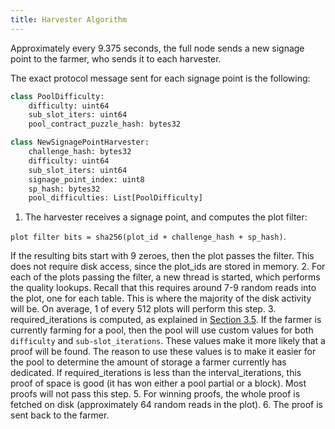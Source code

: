 ```yaml
---
title: Harvester Algorithm
---
```


Approximately every 9.375 seconds, the full node sends a new signage point to the farmer, who sends it to each harvester.

The exact protocol message sent for each signage point is the following:

```python
class PoolDifficulty:
    difficulty: uint64
    sub_slot_iters: uint64
    pool_contract_puzzle_hash: bytes32

class NewSignagePointHarvester:
    challenge_hash: bytes32
    difficulty: uint64
    sub_slot_iters: uint64
    signage_point_index: uint8
    sp_hash: bytes32
    pool_difficulties: List[PoolDifficulty]
```

1. The harvester receives a signage point, and computes the plot filter:

`plot filter bits = sha256(plot_id + challenge_hash + sp_hash)`.

If the resulting bits start with 9 zeroes, then the plot passes the filter. This does not require disk access, since the plot_ids are stored in memory. 2. For each of the plots passing the filter, a new thread is started, which performs the quality lookups. Recall that this requires around 7-9 random reads into the plot, one for each table. This is where the majority of the disk activity will be. On average, 1 of every 512 plots will perform this step. 3. required_iterations is computed, as explained in [Section 3.5](/docs/consensus/signage_points_and_infusion_points 'Section 3.5: Signage Points and Infusion Points'). If the farmer is currently farming for a pool, then the pool will use custom values for both `difficulty` and `sub-slot_iterations`. These values make it more likely that a proof will be found. The reason to use these values is to make it easier for the pool to determine the amount of storage a farmer currently has dedicated.
If required_iterations is less than the interval_iterations, this proof of space is good (it has won either a pool partial or a block). Most proofs will not pass this step. 5. For winning proofs, the whole proof is fetched on disk (approximately 64 random reads in the plot). 6. The proof is sent back to the farmer.
